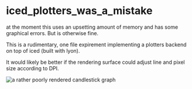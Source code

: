# iced_plotters_was_a_mistake

at the moment this uses an upsetting amount of memory and has some graphical errors. But is otherwise fine.

This is a rudimentary, one file expirement implementing a plotters backend on top of iced (built with lyon).

It would likely be better if the rendering surface could adjust line and pixel size according to DPI.

![a rather poorly rendered candlestick graph](https://github.com/mobile-bungalow/iced_plotters_was_a_mistake/blob/master/media/stnk_2.png?raw=true)
